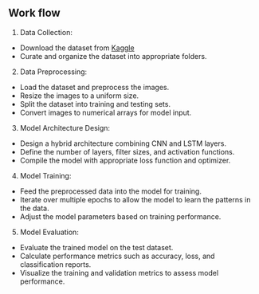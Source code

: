 ## Work flow

1. Data Collection:

- Download the dataset from [Kaggle](https://www.kaggle.com/datasets/mostafamohammadi1/persian-alphabets-and-numbers)
- Curate and organize the dataset into appropriate folders.

2. Data Preprocessing:

- Load the dataset and preprocess the images.
- Resize the images to a uniform size.
- Split the dataset into training and testing sets.
- Convert images to numerical arrays for model input.

3. Model Architecture Design:

- Design a hybrid architecture combining CNN and LSTM layers.
- Define the number of layers, filter sizes, and activation functions.
- Compile the model with appropriate loss function and optimizer.

4. Model Training:

- Feed the preprocessed data into the model for training.
- Iterate over multiple epochs to allow the model to learn the patterns in the data.
- Adjust the model parameters based on training performance.

5. Model Evaluation:

- Evaluate the trained model on the test dataset.
- Calculate performance metrics such as accuracy, loss, and classification reports.
- Visualize the training and validation metrics to assess model performance.
